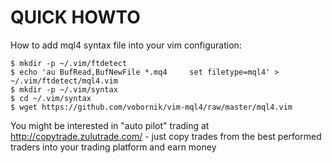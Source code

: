 QUICK HOWTO
============

How to add mql4 syntax file into your vim configuration:


    $ mkdir -p ~/.vim/ftdetect
    $ echo 'au BufRead,BufNewFile *.mq4		set filetype=mql4' > ~/.vim/ftdetect/mql4.vim
    $ mkdir -p ~/.vim/syntax 
    $ cd ~/.vim/syntax
    $ wget https://github.com/vobornik/vim-mql4/raw/master/mql4.vim



You might be interested in "auto pilot" trading at http://copytrade.zulutrade.com/ - just copy trades from the best performed traders into your trading platform and earn money

